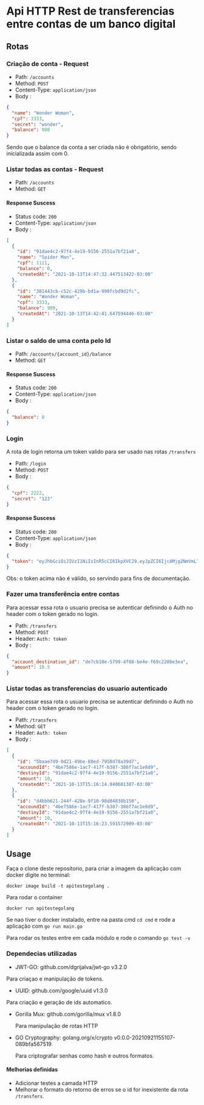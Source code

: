 # Api HTTP Rest de transferencias entre contas de um banco digital

## Rotas

### Criação de conta - Request

- Path: `/accounts`
- Method: `POST`
- Content-Type: `application/json`
- Body :

```json
{
  "name": "Wonder Woman",
  "cpf": 3333,
  "secret": "wonder",
  "balance": 900
}
```

Sendo que o balance da conta a ser criada não é obrigatório, sendo inicializada assim com 0.

### Listar todas as contas - Request

- Path: `/accounts`
- Method: `GET`

#### Response Suscess

- Status code: `200`
- Content-Type: `application/json`
- Body :

```json
[
  {
    "id": "91dae4c2-97f4-4e19-9156-2551a7bf21a0",
    "name": "Spider Man",
    "cpf": 1111,
    "balance": 0,
    "createdAt": "2021-10-13T14:47:32.447513422-03:00"
  },
  {
    "id": "381443cb-c52c-429b-bd1a-990fcbd9d2fc",
    "name": "Wonder Woman",
    "cpf": 3333,
    "balance": 900,
    "createdAt": "2021-10-13T14:42:41.647594446-03:00"
  }
]
```

### Listar o saldo de uma conta pelo Id

- Path: `/accounts/{account_id}/balance`
- Method: `GET`

#### Response Suscess

- Status code: `200`
- Content-Type: `application/json`
- Body :

```json
{
  "balance": 0
}
```

### Login

A rota de login retorna um token valido para ser usado nas rotas `/transfers`

- Path: `/login`
- Method: `POST`
- Body :

```json
{
  "cpf": 2222,
  "secret": "123"
}
```

#### Response Suscess

- Status code: `200`
- Content-Type: `application/json`
- Body :

```json
{
  "token": "eyJhbGciOiJIUzI1NiIsInR5cCI6IkpXVCJ9.eyJpZCI6Ijc4Mjg2NmVmLTBiZmUtNDRhNi04MTk4LWZlYTk3YjIzYjg0MyJ9.x8rSh2h-Lm_P-zFTYHB-CmzDHYGmXf-KtCRM_YyISQg"
}
```

Obs: o token acima não é válido, so servindo para fins de documentação.

### Fazer uma transferência entre contas

Para acessar essa rota o usuario precisa se autenticar definindo o Auth no header com o token gerado no login.

- Path: `/transfers`
- Method: `POST`
- Header: `Auth: token`
- Body :

```json
{
  "account_destination_id": "de7cb18e-5799-4f08-be4e-f69c2288e3ea",
  "amount": 10.5
}
```

### Listar todas as transferencias do usuario autenticado

Para acessar essa rota o usuario precisa se autenticar definindo o Auth no header com o token gerado no login.

- Path: `/transfers`
- Method: `GET`
- Header: `Auth: token`
- Body :

```json
[
  {
    "id": "5baae7d9-0d21-49be-80ed-7958d78a39d7",
    "accoundId": "4be7586e-1ac7-417f-b387-386f7ac1e8d9",
    "destinyId": "91dae4c2-97f4-4e19-9156-2551a7bf21a0",
    "amount": 10,
    "createdAt": "2021-10-13T15:16:14.940601387-03:00"
  },
  {
    "id": "d4bbb621-244f-428e-9f10-98d84830b150",
    "accoundId": "4be7586e-1ac7-417f-b387-386f7ac1e8d9",
    "destinyId": "91dae4c2-97f4-4e19-9156-2551a7bf21a0",
    "amount": 10,
    "createdAt": "2021-10-13T15:16:23.591572909-03:00"
  }
]
```

## Usage

Faça o clone deste repositorio, para criar a imagem da aplicação com docker digite no terminal:

`docker image build -t apitestegolang .`

Para rodar o container

`docker run apitestegolang`

Se nao tiver o docker instalado, entre na pasta cmd `cd cmd` e rode a aplicação com `go run main.go`

Para rodar os testes entre em cada módulo e rode o comando `go test -v`

### Dependecias utilizadas

- JWT-GO: github.com/dgrijalva/jwt-go v3.2.0
 
 Para criaçao e manipulação de tokens.

- UUID: github.com/google/uuid v1.3.0
 
 Para criação e geração de ids automatico.

- Gorilla Mux: github.com/gorilla/mux v1.8.0
  
  Para manipulação de rotas HTTP

- GO Cryptography: golang.org/x/crypto v0.0.0-20210921155107-089bfa567519
  
  Para criptografar senhas como hash e outros formatos.

#### Melhorias definidas

- Adicionar testes a camada HTTP
- Melhorar o formato do retorno de erros se o id for inexistente da rota `/transfers`.

